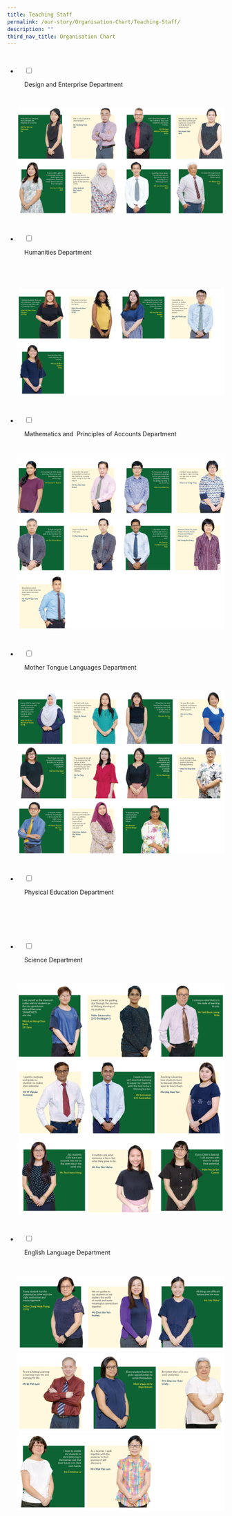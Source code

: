 ```yaml
---
title: Teaching Staff
permalink: /our-story/Organisation-Chart/Teaching-Staff/
description: ""
third_nav_title: Organisation Chart
---
```

<ul class="jekyllcodex_accordion">

  <li>

    <input type="checkbox" id="accordion1">

    <label for="accordion1">Design and Enterprise Department</label>

    <div>

<p> 
<img style="width:100%;height:50%" src="/images/Our%20Story/Organisation%20Chart/Teaching%20Staff/Design%20and%20Enterprise%20Dpt/D1NEW.png">
	<img style="width:100%;height:50%" src="/images/Our%20Story/Organisation%20Chart/Teaching%20Staff/Design%20and%20Enterprise%20Dpt/D2NEW.png">

</p>

    </div>

</li>
	<li>

    <input type="checkbox" id="accordion2">

    <label for="accordion2">Humanities Department</label>

    <div>

      <p> 
				<img style="width:100%;height:50%" src="/images/Our%20Story/Organisation%20Chart/Teaching%20Staff/Humanities%20Department/H1NEW.png">

</p>

    </div>

</li>
	
<li>

    <input type="checkbox" id="accordion3">

    <label for="accordion3">Mathematics and  Principles of Accounts Department</label>

    <div>

<p> 			
<img style="width:100%;height:50%" src="/images/Our%20Story/Organisation%20Chart/Teaching%20Staff/Mathematics%20and%20%20POA%20Dpt/M1NEW.png">
<img style="width:100%;height:50%" src="/images/Our%20Story/Organisation%20Chart/Teaching%20Staff/Mathematics%20and%20%20POA%20Dpt/M2NEW.png">
	<img style="width:100%;height:50%" src="/images/Our%20Story/Organisation%20Chart/Teaching%20Staff/Mathematics%20and%20%20POA%20Dpt/M3NEW.png">
</p>

    </div>

</li>
	
<li>

    <input type="checkbox" id="accordion4">

    <label for="accordion4">Mother Tongue Languages Department</label>

    <div>

<p>
<img style="width:100%;height:50%" src="/images/Our%20Story/Organisation%20Chart/Teaching%20Staff/MTL%20Department/M1NEW.png">
<img style="width:100%;height:50%" src="/images/Our%20Story/Organisation%20Chart/Teaching%20Staff/MTL%20Department/M2NEW.png">
	<img style="width:100%;height:50%" src="/images/Our%20Story/Organisation%20Chart/Teaching%20Staff/MTL%20Department/M3NEW.png">
</p>

  </div>

</li>
	
<li>

    <input type="checkbox" id="accordion5">

    <label for="accordion5">Physical Education Department</label>

    <div>

      	<p> </p>

    </div>

</li>
	
<li>

    <input type="checkbox" id="accordion6">

    <label for="accordion6">Science Department</label>

    <div>

<p>
<img style="width:100%;height:50%" src="/images/Our%20Story/Organisation%20Chart/Teaching%20Staff/Science%20Department/S1.png">
	<img style="width:100%;height:50%" src="/images/Our%20Story/Organisation%20Chart/Teaching%20Staff/Science%20Department/S2.png">
	<img style="width:100%;height:50%" src="/images/Our%20Story/Organisation%20Chart/Teaching%20Staff/Science%20Department/S3.png">
			</p>

    </div>

</li>
	
<li>

    <input type="checkbox" id="accordion7">

    <label for="accordion7">English Language Department</label>

    <div>

<p> 
<img style="width:100%;height:50%" src="/images/Our%20Story/Organisation%20Chart/Teaching%20Staff/English%20Language%20Department/E1.png">
			<img style="width:100%;height:50%" src="/images/Our%20Story/Organisation%20Chart/Teaching%20Staff/English%20Language%20Department/E2.png">
			<img style="width:100%;height:50%" src="/images/Our%20Story/Organisation%20Chart/Teaching%20Staff/English%20Language%20Department/E3.png"></p>

    </div>

</li>
	
	

	
</ul>